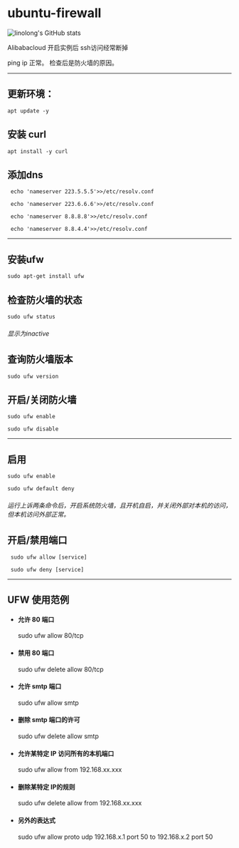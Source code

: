 # ubuntu-firewall

 ![linolong's GitHub stats](https://github-readme-stats.vercel.app/api?username=linolong&show_icons=true&theme=radical)

 Alibabacloud 开启实例后 ssh访问经常断掉

 ping ip 正常。
 检查后是防火墙的原因。

---

## **更新环境：**
 
 <div class="snippet" markdown="1">

```
apt update -y
```


## **安装 curl**
 
 <div class="snippet" markdown="1">

```
apt install -y curl
```
 

## **添加dns**
 
 <div class="snippet" markdown="1">

```
 echo 'nameserver 223.5.5.5'>>/etc/resolv.conf 

 echo 'nameserver 223.6.6.6'>>/etc/resolv.conf 

 echo 'nameserver 8.8.8.8'>>/etc/resolv.conf 

 echo 'nameserver 8.8.4.4'>>/etc/resolv.conf 

```

---

##  **安装ufw**
  <div class="snippet" markdown="1">

```
sudo apt-get install ufw
```
 

## **检查防火墙的状态**
 
   <div class="snippet" markdown="1">

```
sudo ufw status
```


###### 显示为inactive


## **查询防火墙版本**
 
   <div class="snippet" markdown="1">

```
sudo ufw version
```
 


## **开启/关闭防火墙**
 
  <div class="snippet" markdown="1">

```
sudo ufw enable
```

 <div class="snippet" markdown="1">

```
sudo ufw disable
```

---

## **启用**
 
   <div class="snippet" markdown="1">

```
sudo ufw enable
```

   <div class="snippet" markdown="1">

```
sudo ufw default deny
```

 
###### 运行上诉两条命令后，开启系统防火墙，且开机自启，并关闭外部对本机的访问，但本机访问外部正常。

## **开启/禁用端口**
 
   <div class="snippet" markdown="1">

```
 sudo ufw allow [service]
```

   <div class="snippet" markdown="1">

```
 sudo ufw deny [service]
```


---

## **UFW 使用范例**
 
* #### 允许 80 端口
 
   sudo ufw allow 80/tcp

* #### 禁用 80 端口
 
   sudo ufw delete allow 80/tcp

* #### 允许 smtp 端口
 
   sudo ufw allow smtp

* #### 删除 smtp 端口的许可
 
   sudo ufw delete allow smtp

* #### 允许某特定 IP 访问所有的本机端口
 
   sudo ufw allow from 192.168.xx.xxx 
 
* #### 删除某特定 IP的规则
 
   sudo ufw delete allow from 192.168.xx.xxx

* #### 另外的表达式
 
   sudo ufw allow proto udp 192.168.x.1 port 50 to 192.168.x.2 port 50
 
